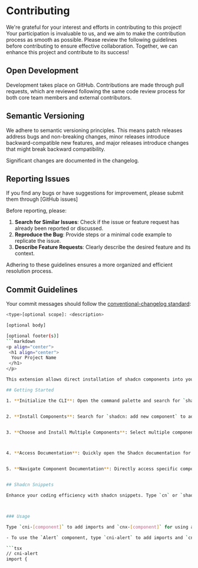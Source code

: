 # Contributing

We're grateful for your interest and efforts in contributing to this project! Your participation is invaluable to us, and we aim to make the contribution process as smooth as possible. Please review the following guidelines before contributing to ensure effective collaboration. Together, we can enhance this project and contribute to its success!

## Open Development

Development takes place on GitHub. Contributions are made through pull requests, which are reviewed following the same code review process for both core team members and external contributors.

## Semantic Versioning

We adhere to semantic versioning principles. This means patch releases address bugs and non-breaking changes, minor releases introduce backward-compatible new features, and major releases introduce changes that might break backward compatibility.

Significant changes are documented in the changelog.

## Reporting Issues

If you find any bugs or have suggestions for improvement, please submit them through [GitHub issues]

Before reporting, please:

1. **Search for Similar Issues**: Check if the issue or feature request has already been reported or discussed.
2. **Reproduce the Bug**: Provide steps or a minimal code example to replicate the issue.
3. **Describe Feature Requests**: Clearly describe the desired feature and its context.

Adhering to these guidelines ensures a more organized and efficient resolution process.

## Commit Guidelines

Your commit messages should follow the [conventional-changelog standard](https://www.conventionalcommits.org/en/v1.0.0/):

````bash
<type>[optional scope]: <description>

[optional body]

[optional footer(s)]
```markdown
<p align="center">
 <h1 align="center">
  Your Project Name
 </h1>
</p>

This extension allows direct installation of shadcn components into your IDE, streamlining your development workflow.

## Getting Started

1. **Initialize the CLI**: Open the command palette and search for `shadcn: install cli` to set up the CLI.


2. **Install Components**: Search for `shadcn: add new component` to add components to your project.


3. **Choose and Install Multiple Components**: Select multiple components from the list to install.



4. **Access Documentation**: Quickly open the Shadcn documentation for reference.


5. **Navigate Component Documentation**: Directly access specific component documentation.


## Shadcn Snippets

Enhance your coding efficiency with shadcn snippets. Type `cn` or `shadcn` and select from the snippet options to use components within your files.



### Usage

Type `cni-[component]` to add imports and `cnx-[component]` for using a component in your files. For example:

- To use the `Alert` component, type `cni-alert` to add imports and `cnx-alert` to integrate the component.

```tsx
// cni-alert
import {
````
